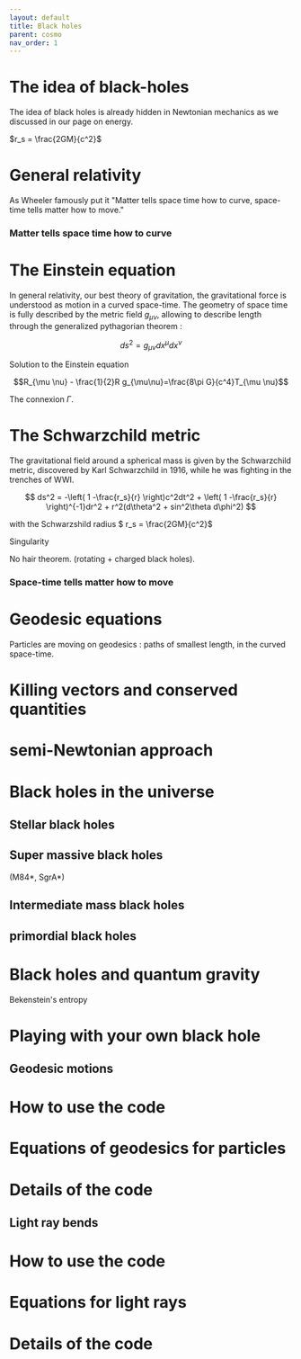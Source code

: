 ```yaml
---
layout: default
title: Black holes
parent: cosmo
nav_order: 1
---
```


# The idea of black-holes

The idea of black holes is already hidden in Newtonian mechanics as we discussed in our page on energy. 

$r_s = \frac{2GM}{c^2}$


# General relativity

As Wheeler famously put it "Matter tells space time how to curve, space-time tells matter how to move."

### Matter tells space time how to curve 

# The Einstein equation

In general relativity, our best theory of gravitation, the gravitational force is understood as motion in a curved space-time. The geometry of space time is fully described by the metric field $g_{\mu\nu}$, allowing to describe length through the generalized pythagorian theorem :

$$ ds^2 = g_{\mu \nu}dx^\mu dx^\nu$$

Solution to the Einstein equation

$$R_{\mu \nu} - \frac{1}{2}R g_{\mu\nu}=\frac{8\pi G}{c^4}T_{\mu \nu}$$

The connexion $\Gamma$.

# The Schwarzchild metric

The gravitational field around a spherical mass is given by the Schwarzchild metric, discovered by Karl Schwarzchild in 1916, while he was fighting in the trenches of WWI.

$$  ds^2 = -\left( 1 -\frac{r_s}{r} \right)c^2dt^2 + \left( 1 -\frac{r_s}{r} \right)^{-1}dr^2 + r^2(d\theta^2 + sin^2\theta d\phi^2) $$

with the Schwarzshild radius
$ r_s = \frac{2GM}{c^2}$

Singularity

No hair theorem. (rotating + charged black holes).

### Space-time tells matter how to move 

# Geodesic equations

Particles are moving on geodesics : paths of smallest length, in the curved space-time.


# Killing vectors and conserved quantities

# semi-Newtonian approach


# Black holes in the universe


## Stellar black holes
## Super massive black holes 

(M84\*, SgrA\*)

## Intermediate mass black holes

## primordial black holes

# Black holes and quantum gravity

Bekenstein's entropy

# Playing with your own black hole

## Geodesic motions

# How to use the code 

# Equations of geodesics for particles

# Details of the code

## Light ray bends

# How to use the code 

# Equations for light rays

# Details of the code

